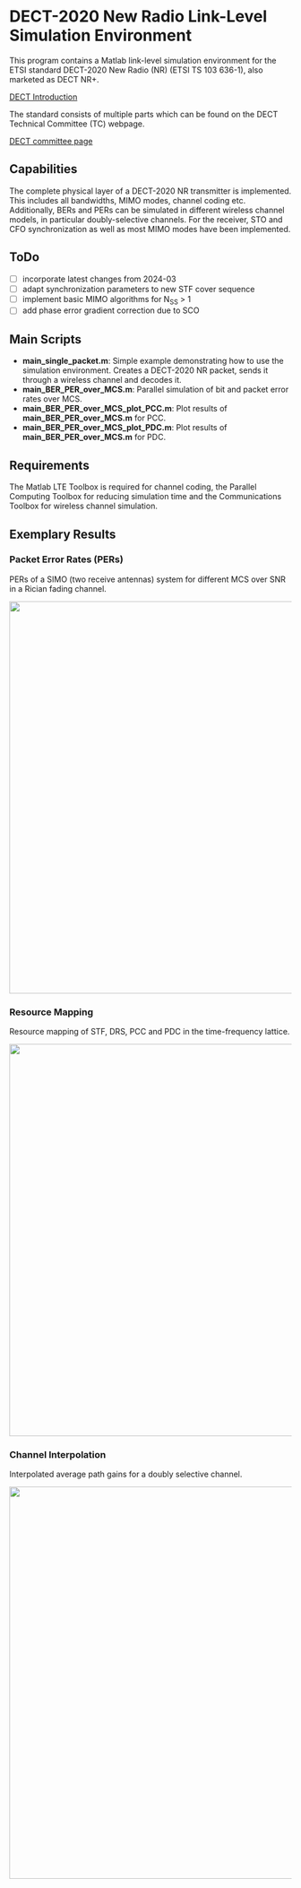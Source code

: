 # DECT-2020 New Radio Link-Level Simulation Environment
This program contains a Matlab link-level simulation environment for the ETSI standard DECT-2020 New Radio (NR) (ETSI TS 103 636-1), also marketed as DECT NR+.

[DECT Introduction](https://www.etsi.org/technologies/dect)

The standard consists of multiple parts which can be found on the DECT Technical Committee (TC) webpage.

[DECT committee page](https://www.etsi.org/committee/1394-dect)

## Capabilities
The complete physical layer of a DECT-2020 NR transmitter is implemented. This includes all bandwidths, MIMO modes, channel coding etc. Additionally, BERs and PERs can be simulated in different wireless channel models, in particular doubly-selective channels. For the receiver, STO and CFO synchronization as well as most MIMO modes have been implemented.

## ToDo
- [ ] incorporate latest changes from 2024-03
- [ ] adapt synchronization parameters to new STF cover sequence
- [ ] implement basic MIMO algorithms for N<sub>SS</sub> > 1
- [ ] add phase error gradient correction due to SCO

## Main Scripts
- **main_single_packet.m**: Simple example demonstrating how to use the simulation environment. Creates a DECT-2020 NR packet, sends it through a wireless channel and decodes it.
- **main_BER_PER_over_MCS.m**: Parallel simulation of bit and packet error rates over MCS.
- **main_BER_PER_over_MCS_plot_PCC.m**: Plot results of **main_BER_PER_over_MCS.m** for PCC.
- **main_BER_PER_over_MCS_plot_PDC.m**: Plot results of **main_BER_PER_over_MCS.m** for PDC.

## Requirements
The Matlab LTE Toolbox is required for channel coding, the Parallel Computing Toolbox for reducing simulation time and the Communications Toolbox for wireless channel simulation.

## Exemplary Results

### Packet Error Rates (PERs)
PERs of a SIMO (two receive antennas) system for different MCS over SNR in a Rician fading channel.
<p align="center">
  <img src="./pics/PER_over_SNR.jpg" width="700">
</p>

### Resource Mapping
Resource mapping of STF, DRS, PCC and PDC in the time-frequency lattice.
<p align="center">
  <img src="./pics/Resource_Mapping.jpg" width="700">
</p>

### Channel Interpolation
Interpolated average path gains for a doubly selective channel.
<p align="center">
  <img src="./pics/Channel_Interpolation.jpg" width="700">
</p>
